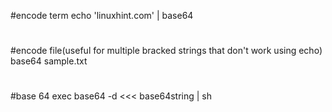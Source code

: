 #encode term
echo  'linuxhint.com' | base64
#
#encode file(useful for multiple bracked strings that don't work using echo)
base64 sample.txt
#
#base 64 exec
base64 -d <<< base64string | sh
#

